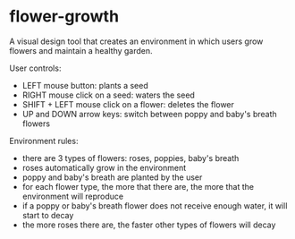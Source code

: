 # flower-growth
A visual design tool that creates an environment in which users grow flowers and maintain a healthy garden.

User controls:
- LEFT mouse button: plants a seed
- RIGHT mouse click on a seed: waters the seed
- SHIFT + LEFT mouse click on a flower: deletes the flower
- UP and DOWN arrow keys: switch between poppy and baby's breath flowers

Environment rules:
- there are 3 types of flowers: roses, poppies, baby's breath
- roses automatically grow in the environment
- poppy and baby's breath are planted by the user
- for each flower type, the more that there are, the more that the environment will reproduce
- if a poppy or baby's breath flower does not receive enough water, it will start to decay
- the more roses there are, the faster other types of flowers will decay

